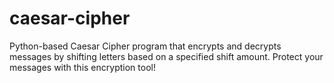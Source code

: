# caesar-cipher
Python-based Caesar Cipher program that encrypts and decrypts messages by shifting letters based on a specified shift amount. Protect your messages with this encryption tool!
